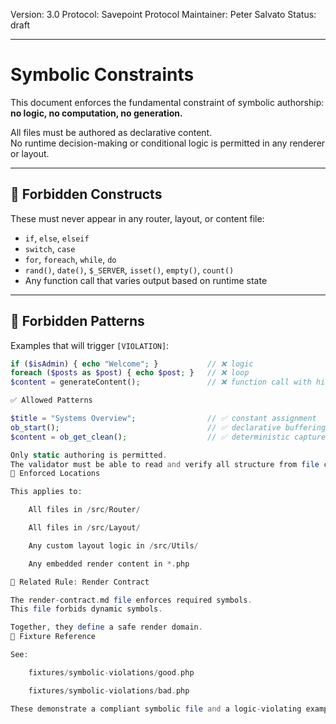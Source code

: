 Version: 3.0
Protocol: Savepoint Protocol
Maintainer: Peter Salvato
Status: draft

---

# Symbolic Constraints

This document enforces the fundamental constraint of symbolic authorship:  
**no logic, no computation, no generation.**

All files must be authored as declarative content.  
No runtime decision-making or conditional logic is permitted in any renderer or layout.

---

## 🚫 Forbidden Constructs

These must never appear in any router, layout, or content file:

- `if`, `else`, `elseif`
- `switch`, `case`
- `for`, `foreach`, `while`, `do`
- `rand()`, `date()`, `$_SERVER`, `isset()`, `empty()`, `count()`
- Any function call that varies output based on runtime state

---

## 🚫 Forbidden Patterns

Examples that will trigger `[VIOLATION]`:

```php
if ($isAdmin) { echo "Welcome"; }           // ❌ logic
foreach ($posts as $post) { echo $post; }   // ❌ loop
$content = generateContent();               // ❌ function call with hidden logic

✅ Allowed Patterns

$title = "Systems Overview";                // ✅ constant assignment
ob_start();                                 // ✅ declarative buffering
$content = ob_get_clean();                  // ✅ deterministic capture

Only static authoring is permitted.
The validator must be able to read and verify all structure from file contents without evaluation.
📍 Enforced Locations

This applies to:

    All files in /src/Router/

    All files in /src/Layout/

    Any custom layout logic in /src/Utils/

    Any embedded render content in *.php

📎 Related Rule: Render Contract

The render-contract.md file enforces required symbols.
This file forbids dynamic symbols.

Together, they define a safe render domain.
🔎 Fixture Reference

See:

    fixtures/symbolic-violations/good.php

    fixtures/symbolic-violations/bad.php

These demonstrate a compliant symbolic file and a logic-violating example.